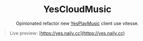 <h1 align="center">
YesCloudMusic
</h1>

<div align="center">

Opinionated refactor new [YesPlayMusic](https://github.com/qier222/YesPlayMusic) client use vitesse.

</div>

> Live preview: [https://yes.naily.cc](https://yes.naily.cc)

